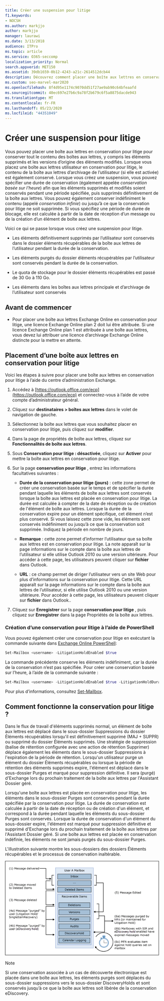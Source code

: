 ```yaml
---
title: Créer une suspension pour litige
f1.keywords:
- NOCSH
ms.author: markjjo
author: markjjo
manager: laurawi
ms.date: 3/13/2018
audience: ITPro
ms.topic: article
ms.service: O365-seccomp
localization_priority: Normal
search.appverid: MET150
ms.assetid: 39db1659-0b12-4243-a21c-2614512dcb44
description: Découvrez comment placer une boîte aux lettres en conservation pour litige, en conservant tout le contenu de la boîte aux lettres pendant une enquête.
ms.custom: seo-marvel-mar2020
ms.openlocfilehash: 8f4d95e1174c9070dd51f27ae9ab90c64bfeaafd
ms.sourcegitcommit: 40ec697e27b6c9a78f2b679c6f5a8875dacde943
ms.translationtype: MT
ms.contentlocale: fr-FR
ms.lasthandoff: 05/23/2020
ms.locfileid: "44351049"
---
```

# <a name="create-a-litigation-hold"></a>Créer une suspension pour litige

Vous pouvez placer une boîte aux lettres en conservation pour litige pour conserver tout le contenu des boîtes aux lettres, y compris les éléments supprimés et les versions d’origine des éléments modifiés. Lorsque vous placez une boîte aux lettres utilisateur en conservation pour litige, le contenu de la boîte aux lettres d’archivage de l’utilisateur (si elle est activée) est également conservé. Lorsque vous créez une suspension, vous pouvez spécifier une durée de conservation (également appelée *conservation basée sur l’heure*) afin que les éléments supprimés et modifiés soient conservés pendant une période spécifiée, puis supprimés définitivement de la boîte aux lettres. Vous pouvez également conserver indéfiniment le contenu (appelé *conservation infinie*) ou jusqu’à ce que la conservation pour litige ne soit supprimée. Si vous spécifiez une période de durée de blocage, elle est calculée à partir de la date de réception d’un message ou de la création d’un élément de boîte aux lettres. 
  
Voici ce qui se passe lorsque vous créez une suspension pour litige.
  
- Les éléments définitivement supprimés par l’utilisateur sont conservés dans le dossier éléments récupérables de la boîte aux lettres de l’utilisateur pendant la durée de la conservation.
    
- Les éléments purgés du dossier éléments récupérables par l’utilisateur sont conservés pendant la durée de la conservation.
    
- Le quota de stockage pour le dossier éléments récupérables est passé de 30 Go à 110 Go.
    
- Les éléments dans les boîtes aux lettres principale et d’archivage de l’utilisateur sont conservés
    
## <a name="before-you-begin"></a>Avant de commencer

- Pour placer une boîte aux lettres Exchange Online en conservation pour litige, une licence Exchange Online plan 2 doit lui être attribuée. Si une licence Exchange Online plan 1 est attribuée à une boîte aux lettres, vous devez lui attribuer une licence d’archivage Exchange Online distincte pour la mettre en attente.
    

## <a name="place-a-mailbox-on-litigation-hold"></a>Placement d’une boîte aux lettres en conservation pour litige

Voici les étapes à suivre pour placer une boîte aux lettres en conservation pour litige à l’aide du centre d’administration Exchange.

1. Accédez à [https://outlook.office.com/ecp](https://outlook.office.com/ecp) et connectez-vous à l’aide de votre compte d’administrateur général.

2. Cliquez sur **destinataires > boîtes aux lettres** dans le volet de navigation de gauche.

3. Sélectionnez la boîte aux lettres que vous souhaitez placer en conservation pour litige, puis cliquez sur **modifier**.

4. Dans la page de propriétés de boîte aux lettres, cliquez sur **Fonctionnalités de boîte aux lettres**.
    
5. Sous **Conservation pour litige : désactivée**, cliquez sur **Activer** pour mettre la boîte aux lettres en conservation pour litige.
    
6. Sur la page **conservation pour litige** , entrez les informations facultatives suivantes : 
    
    - **Durée de la conservation pour litige (jours)** : cette zone permet de créer une conservation basée sur le temps et de spécifier la durée pendant laquelle les éléments de boîte aux lettres sont conservés lorsque la boîte aux lettres est placée en conservation pour litige. La durée est calculée à compter de la date de réception ou de création de l'élément de boîte aux lettres. Lorsque la durée de la conservation expire pour un élément spécifique, cet élément n’est plus conservé. Si vous laissez cette zone vide, les éléments sont conservés indéfiniment ou jusqu’à ce que la conservation soit supprimée. Indiquez la période en nombre de jours.
    
    - **Remarque** : cette zone permet d’informer l’utilisateur que sa boîte aux lettres est en conservation pour litige. La note apparaît sur la page informations sur le compte dans la boîte aux lettres de l’utilisateur si elle utilise Outlook 2010 ou une version ultérieure. Pour accéder à cette page, les utilisateurs peuvent cliquer sur **fichier** dans Outlook.
    
    - **URL** : ce champ permet de diriger l’utilisateur vers un site Web pour plus d’informations sur la conservation pour litige. Cette URL apparaît sur la page informations sur le compte dans la boîte aux lettres de l’utilisateur, si elle utilise Outlook 2010 ou une version ultérieure. Pour accéder à cette page, les utilisateurs peuvent cliquer sur **fichier** dans Outlook..

7. Cliquez sur **Enregistrer** sur la page **conservation pour litige** , puis cliquez sur **Enregistrer** dans la page Propriétés de la boîte aux lettres.

### <a name="create-a-litigation-hold-using-powershell"></a>Création d’une conservation pour litige à l’aide de PowerShell

Vous pouvez également créer une conservation pour litige en exécutant la commande suivante dans [Exchange Online PowerShell](https://docs.microsoft.com/powershell/exchange/exchange-online/connect-to-exchange-online-powershell/connect-to-exchange-online-powershell):

```powershell
Set-Mailbox <username> -LitigationHoldEnabled $true
```

La commande précédente conserve les éléments indéfiniment, car la durée de la conservation n’est pas spécifiée. Pour créer une conservation basée sur l’heure, à l’aide de la commande suivante :

```powershell
Set-Mailbox <username> -LitigationHoldEnabled $true -LitigationHoldDuration <number of days>
```

Pour plus d’informations, consultez [Set-Mailbox](https://docs.microsoft.com/powershell/module/exchange/set-mailbox).

## <a name="how-does-litigation-hold-work"></a>Comment fonctionne la conservation pour litige ?

Dans le flux de travail d'éléments supprimés normal, un élément de boîte aux lettres est déplacé dans le sous-dossier Suppressions du dossier Éléments récupérables lorsqu'il est définitivement supprimé (MAJ + SUPPR) ou supprimé du dossier Éléments supprimés. Une stratégie de suppression (balise de rétention configurée avec une action de rétention Supprimer) déplace également les éléments dans le sous-dossier Suppressions à l'expiration de la période de rétention. Lorsqu'un utilisateur purge un élément du dossier Éléments récupérables ou lorsque la période de rétention des éléments supprimés expire, l'élément est déplacé dans le sous-dossier Purges et marqué pour suppression définitive. Il sera (purgé) d'Exchange lors du prochain traitement de la boîte aux lettres par l'Assistant Dossier géré.

Lorsqu'une boîte aux lettres est placée en conservation pour litige, les éléments dans le sous-dossier Purges sont conservés pendant la durée spécifiée par la conservation pour litige. La durée de conservation est calculée à partir de la date de réception ou de création d'un élément, et correspond à la durée pendant laquelle les éléments du sous-dossier Purges sont conservés. Lorsque la durée de conservation d'un élément du sous-dossier expire, l'élément est marqué pour suppression définitive et supprimé d'Exchange lors du prochain traitement de la boîte aux lettres par l'Assistant Dossier géré. Si une boîte aux lettres est placée en conservation indéfinie, les éléments ne sont jamais purgés du sous-dossier Purges.

L'illustration suivante montre les sous-dossiers des dossiers Éléments récupérables et le processus de conservation inaltérable.

![Cycle de vie de conservation pour litige](../media/LitigationHoldLifeCycle.png)

> [!NOTE]
> Si une conservation associée à un cas de découverte électronique est placée dans une boîte aux lettres, les éléments purgés sont déplacés du sous-dossier suppressions vers le sous-dossier DiscoveryHolds et sont conservés jusqu’à ce que la boîte aux lettres soit libérée de la conservation eDiscovery.
  
